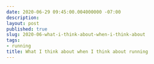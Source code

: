 ```yaml
---
date: 2020-06-29 09:45:00.004000000 -07:00
description:
layout: post
published: true
slug: 2020-06-what-i-think-about-when-i-think-about
tags:
- running
title: What I think about when I think about running
---
```

